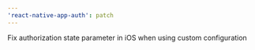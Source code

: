 ```yaml
---
'react-native-app-auth': patch
---
```


Fix authorization state parameter in iOS when using custom configuration
